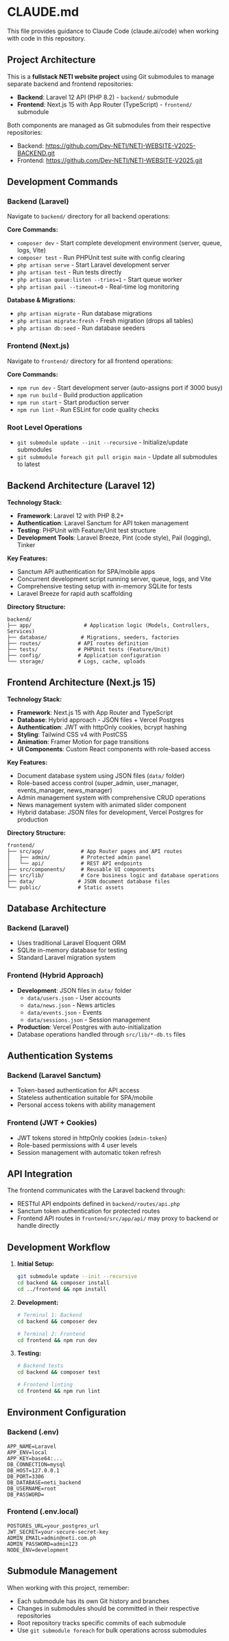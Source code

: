 # CLAUDE.md

This file provides guidance to Claude Code (claude.ai/code) when working with code in this repository.

## Project Architecture

This is a **fullstack NETI website project** using Git submodules to manage separate backend and frontend repositories:

- **Backend**: Laravel 12 API (PHP 8.2) - `backend/` submodule
- **Frontend**: Next.js 15 with App Router (TypeScript) - `frontend/` submodule

Both components are managed as Git submodules from their respective repositories:
- Backend: https://github.com/Dev-NETI/NETI-WEBSITE-V2025-BACKEND.git
- Frontend: https://github.com/Dev-NETI/NETI-WEBSITE-V2025.git

## Development Commands

### Backend (Laravel)
Navigate to `backend/` directory for all backend operations:

**Core Commands:**
- `composer dev` - Start complete development environment (server, queue, logs, Vite)
- `composer test` - Run PHPUnit test suite with config clearing
- `php artisan serve` - Start Laravel development server
- `php artisan test` - Run tests directly
- `php artisan queue:listen --tries=1` - Start queue worker
- `php artisan pail --timeout=0` - Real-time log monitoring

**Database & Migrations:**
- `php artisan migrate` - Run database migrations
- `php artisan migrate:fresh` - Fresh migration (drops all tables)
- `php artisan db:seed` - Run database seeders

### Frontend (Next.js)  
Navigate to `frontend/` directory for all frontend operations:

**Core Commands:**
- `npm run dev` - Start development server (auto-assigns port if 3000 busy)
- `npm run build` - Build production application
- `npm run start` - Start production server
- `npm run lint` - Run ESLint for code quality checks

### Root Level Operations
- `git submodule update --init --recursive` - Initialize/update submodules
- `git submodule foreach git pull origin main` - Update all submodules to latest

## Backend Architecture (Laravel 12)

**Technology Stack:**
- **Framework**: Laravel 12 with PHP 8.2+
- **Authentication**: Laravel Sanctum for API token management
- **Testing**: PHPUnit with Feature/Unit test structure
- **Development Tools**: Laravel Breeze, Pint (code style), Pail (logging), Tinker

**Key Features:**
- Sanctum API authentication for SPA/mobile apps
- Concurrent development script running server, queue, logs, and Vite
- Comprehensive testing setup with in-memory SQLite for tests
- Laravel Breeze for rapid auth scaffolding

**Directory Structure:**
```
backend/
├── app/                 # Application logic (Models, Controllers, Services)
├── database/           # Migrations, seeders, factories
├── routes/            # API routes definition
├── tests/             # PHPUnit tests (Feature/Unit)
├── config/            # Application configuration
└── storage/           # Logs, cache, uploads
```

## Frontend Architecture (Next.js 15)

**Technology Stack:**
- **Framework**: Next.js 15 with App Router and TypeScript
- **Database**: Hybrid approach - JSON files + Vercel Postgres
- **Authentication**: JWT with httpOnly cookies, bcrypt hashing
- **Styling**: Tailwind CSS v4 with PostCSS
- **Animation**: Framer Motion for page transitions
- **UI Components**: Custom React components with role-based access

**Key Features:**
- Document database system using JSON files (`data/` folder)
- Role-based access control (super_admin, user_manager, events_manager, news_manager)
- Admin management system with comprehensive CRUD operations
- News management system with animated slider component
- Hybrid database: JSON files for development, Vercel Postgres for production

**Directory Structure:**
```
frontend/
├── src/app/            # App Router pages and API routes
│   ├── admin/          # Protected admin panel
│   └── api/            # REST API endpoints
├── src/components/     # Reusable UI components
├── src/lib/            # Core business logic and database operations
├── data/              # JSON document database files
└── public/            # Static assets
```

## Database Architecture

### Backend (Laravel)
- Uses traditional Laravel Eloquent ORM
- SQLite in-memory database for testing
- Standard Laravel migration system

### Frontend (Hybrid Approach)
- **Development**: JSON files in `data/` folder
  - `data/users.json` - User accounts
  - `data/news.json` - News articles  
  - `data/events.json` - Events
  - `data/sessions.json` - Session management
- **Production**: Vercel Postgres with auto-initialization
- Database operations handled through `src/lib/*-db.ts` files

## Authentication Systems

### Backend (Laravel Sanctum)
- Token-based authentication for API access
- Stateless authentication suitable for SPA/mobile
- Personal access tokens with ability management

### Frontend (JWT + Cookies)
- JWT tokens stored in httpOnly cookies (`admin-token`)
- Role-based permissions with 4 user levels
- Session management with automatic token refresh

## API Integration
The frontend communicates with the Laravel backend through:
- RESTful API endpoints defined in `backend/routes/api.php`
- Sanctum token authentication for protected routes
- Frontend API routes in `frontend/src/app/api/` may proxy to backend or handle directly

## Development Workflow

1. **Initial Setup:**
   ```bash
   git submodule update --init --recursive
   cd backend && composer install
   cd ../frontend && npm install
   ```

2. **Development:**
   ```bash
   # Terminal 1: Backend
   cd backend && composer dev
   
   # Terminal 2: Frontend  
   cd frontend && npm run dev
   ```

3. **Testing:**
   ```bash
   # Backend tests
   cd backend && composer test
   
   # Frontend linting
   cd frontend && npm run lint
   ```

## Environment Configuration

### Backend (.env)
```env
APP_NAME=Laravel
APP_ENV=local
APP_KEY=base64:...
DB_CONNECTION=mysql
DB_HOST=127.0.0.1
DB_PORT=3306
DB_DATABASE=neti_backend
DB_USERNAME=root
DB_PASSWORD=
```

### Frontend (.env.local)
```env
POSTGRES_URL=your_postgres_url
JWT_SECRET=your-secure-secret-key
ADMIN_EMAIL=admin@neti.com.ph
ADMIN_PASSWORD=admin123
NODE_ENV=development
```

## Submodule Management

When working with this project, remember:
- Each submodule has its own Git history and branches
- Changes in submodules should be committed in their respective repositories
- Root repository tracks specific commits of each submodule
- Use `git submodule foreach` for bulk operations across submodules